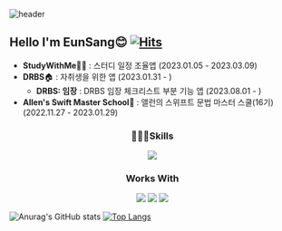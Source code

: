 ![header](https://capsule-render.vercel.app/api?type=waving&color=auto&height=300&section=header&text=Welcome!&fontSize=70&fontColor=F5F5F5)

## Hello I'm EunSang😊 [![Hits](https://hits.seeyoufarm.com/api/count/incr/badge.svg?url=https%3A%2F%2Fgithub.com%2Fkes3035%2Fhit-counter&count_bg=%23142684&title_bg=%23555555&icon=&icon_color=%23460ED7&title=hits&edge_flat=false)](https://hits.seeyoufarm.com)

- **StudyWithMe**👊🏼 : 스터디 일정 조율앱 (2023.01.05 - 2023.03.09)
- **DRBS**🏠 : 자취생을 위한 앱 (2023.01.31 - )
  - **DRBS: 임장** : DRBS 임장 체크리스트 부분 기능 앱 (2023.08.01 - )
- **Allen's Swift Master School**🏫 : 앨런의 스위프트 문법 마스터 스쿨(16기) (2022.11.27 - 2023.01.29)
  

<div align="center">

### 🧑🏻‍💻Skills
<img src="https://img.shields.io/badge/Swift-F05138?/style=for-the-badge&logo=Swift&logoColor=white">

### Works With
<img src="https://img.shields.io/badge/Slack-4A154B?/style=for-the-badge&logo=Slack&logoColor=white"> <img src="https://img.shields.io/badge/Git-F05032?/style=for-the-badge&logo=Git&logoColor=white"> <img src="https://img.shields.io/badge/GitHub-181717?/style=for-the-badge&logo=GitHub&logoColor=white">
</div>



<!--
**kes3035/kes3035** is a ✨ _special_ ✨ repository because its `README.md` (this file) appears on your GitHub profile.

Here are some ideas to get you started:

- 🔭 I’m currently working on ...
- 🌱 I’m currently learning ...
- 👯 I’m looking to collaborate on ...
- 🤔 I’m looking for help with ...
- 💬 Ask me about ...
- 📫 How to reach me: ...
- 😄 Pronouns: ...
- ⚡ Fun fact: ...
-->
![Anurag's GitHub stats](https://github-readme-stats.vercel.app/api?username=kes3035&show_icons=true&theme=radical)  [![Top Langs](https://github-readme-stats.vercel.app/api/top-langs/?username=kes3035)](https://github.com/anuraghazra/github-readme-stats)
